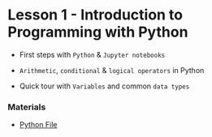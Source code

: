 # Lesson 1 - Introduction to Programming with Python

* First steps with `Python` & `Jupyter notebooks`

* `Arithmetic`, `conditional` & `logical operators` in Python

* Quick tour with `Variables` and common `data types`


### Materials

* [Python File](./solution.py)

